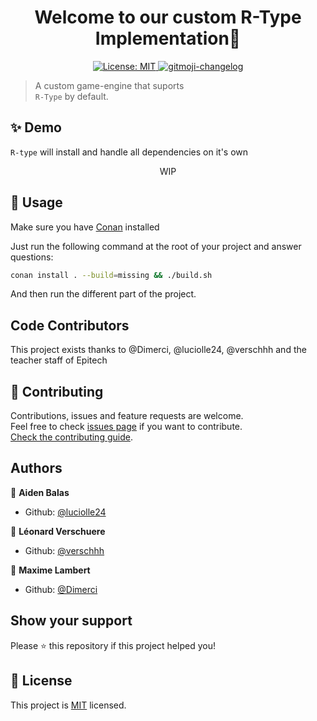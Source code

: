 <h1 align="center">Welcome to our custom R-Type Implementation👋</h1>
<p align="center">
  <a href="https://github.com/verschhh/R-Type/blob/main/LICENSE">
    <img alt="License: MIT" src="https://img.shields.io/badge/license-MIT-yellow.svg" target="_blank" />
  </a>
  <a href="https://github.com/luciolle24/gitmoji-changelog">
    <img src="https://img.shields.io/badge/changelog-gitmoji-brightgreen.svg" alt="gitmoji-changelog">
  </a>
</p>

> A custom game-engine that suports<br /> `R-Type` by default.

## ✨ Demo

`R-type` will install and handle all dependencies on it's own

<p align="center">
WIP
</p>

## 🚀 Usage

Make sure you have [Conan](https://conan.io/) installed

Just run the following command at the root of your project and answer questions:

```sh
conan install . --build=missing && ./build.sh 
```

And then run the different part of the project.

## Code Contributors

This project exists thanks to @Dimerci, @luciolle24, @verschhh and the teacher staff of Epitech

## 🤝 Contributing
Contributions, issues and feature requests are welcome.<br />
Feel free to check [issues page](https://github.com/verschhh/R-Type/issues) if you want to contribute.<br />
[Check the contributing guide](./CONTRIBUTING.md).<br />

## Authors

👤 **Aiden Balas**
- Github: [@luciolle24](https://github.com/luciolle24)

👤 **Léonard Verschuere**
- Github: [@verschhh](https://github.com/verschhh)
  
👤 **Maxime Lambert**
- Github: [@Dimerci](https://github.com/dimerci)

## Show your support

Please ⭐️ this repository if this project helped you!


## 📝 License

This project is [MIT](https://github.com/verschhh/R-Type/blob/main/LICENSE) licensed.
